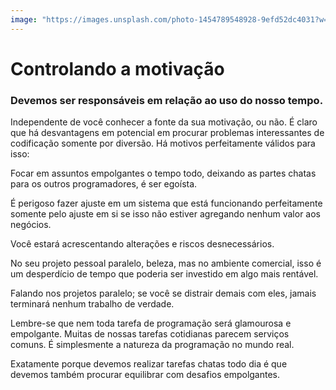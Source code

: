 ```yaml
---
image: "https://images.unsplash.com/photo-1454789548928-9efd52dc4031?w=500&auto=format&fit=crop&q=60&ixlib=rb-4.0.3&ixid=M3wxMjA3fDB8MHxjb2xsZWN0aW9uLXBhZ2V8OXwyTWptbWlzV0JQTXx8ZW58MHx8fHx8"
---
```


# Controlando a motivação

### Devemos ser responsáveis em relação ao uso do nosso tempo.

Independente de você conhecer a fonte da sua motivação, ou não. É claro que há desvantagens em potencial em procurar problemas interessantes de codificação somente por diversão. Há motivos perfeitamente válidos para isso:

Focar em assuntos empolgantes o tempo todo, deixando as partes chatas para os outros programadores, é ser egoísta.

É perigoso fazer ajuste em um sistema que está funcionando perfeitamente somente pelo ajuste em si se isso não estiver agregando nenhum valor aos negócios.

Você estará acrescentando alterações e riscos desnecessários.

No seu projeto pessoal paralelo, beleza, mas no ambiente comercial, isso é um desperdício de tempo que poderia ser investido em algo mais rentável.

Falando nos projetos paralelo; se você se distrair demais com eles, jamais terminará nenhum trabalho de verdade.

Lembre-se que nem toda tarefa de programação será glamourosa e empolgante. Muitas de nossas tarefas cotidianas parecem serviços comuns. É simplesmente a natureza da programação no mundo real.

Exatamente porque devemos realizar tarefas chatas todo dia é que devemos também procurar equilibrar com desafios empolgantes.
